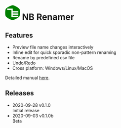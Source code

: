 # ![Icon](../icon/48x48.png) NB Renamer
## Features
- Preview file name changes interactively
- Inline edit for quick sporadic non-pattern renaming
- Rename by predefined csv file
- Undo/Redo
- Cross platform: Windows/Linux/MacOS

Detailed manual [here](./tips.html).

## Releases
- 2020-09-28 v0.1.0  
  Initial release
- 2020-09-03 v0.1.0b  
  Beta